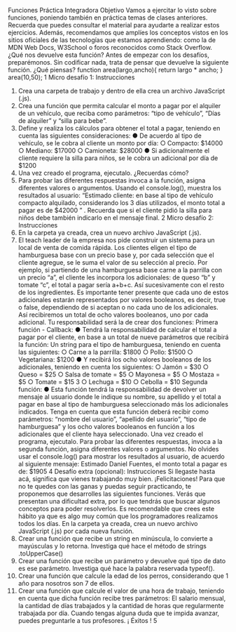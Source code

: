 Funciones
Práctica Integradora
Objetivo
Vamos a ejercitar lo visto sobre funciones, poniendo también en práctica temas de clases
anteriores.
Recuerda que puedes consultar el material para ayudarte a realizar estos ejercicios.
Además, recomendamos que amplíes los conceptos vistos en los sitios oficiales de las
tecnologías que estamos aprendiendo: como la de MDN Web Docs, W3School o foros
reconocidos como Stack Overflow.
¿Qué nos devuelve esta función?
Antes de empezar con los desafíos, preparémonos. Sin codificar nada, trata de pensar que
devuelve la siguiente función. ¿Qué piensas?
function area(largo,ancho){
return largo * ancho;
}
area(10,50);
1
Micro desafío 1:
Instrucciones
1. Crea una carpeta de trabajo y dentro de ella crea un archivo JavaScript (.js).
2. Crea una función que permita calcular el monto a pagar por el alquiler de un
vehículo, que reciba como parámetros: “tipo de vehículo”, “Días de alquiler” y “silla
para bebe”.
3. Define y realiza los cálculos para obtener el total a pagar, teniendo en cuenta las
siguientes consideraciones:
● De acuerdo al tipo de vehículo, se le cobra al cliente un monto por día:
○ Compacto: $14000
○ Mediano: $17000
○ Camioneta: $28000
● Si adicionalmente el cliente requiere la silla para niños, se le cobra un adicional por día
de $1200
4. Una vez creado el programa, ejecutalo. ¿Recuerdas cómo?
5. Para probar las diferentes respuestas invoca a la función, asigna diferentes valores o
argumentos. Usando el console.log(), muestra los resultados al usuario:
“Estimado cliente: en base al tipo de vehículo compacto alquilado, considerando los 3 días
utilizados, el monto total a pagar es de $42000 ” .
Recuerda que si el cliente pidió la silla para niños debe también indicarlo en el mensaje final.
2
Micro desafío 2:
Instrucciones
1. En la carpeta ya creada, crea un nuevo archivo JavaScript (.js).
2. El teach leader de la empresa nos pide construir un sistema para un local de venta de
comida rápida. Los clientes eligen el tipo de hamburguesa base con un precio base y,
por cada selección que el cliente agregue, se le suma el valor de su selección al
precio.
Por ejemplo, si partiendo de una hamburguesa base carne a la parrilla con un precio “a”, el
cliente les incorpora los adicionales: de queso “b” y tomate “c”, el total a pagar sería
a+b+c. Así sucesivamente con el resto de los ingredientes.
Es importante tener presente que cada uno de estos adicionales estarán representados por
valores booleanos, es decir, true o false, dependiendo de si aceptan o no cada uno de los
adicionales. Así recibiremos un total de ocho valores booleanos, uno por cada adicional.
Tu responsabilidad será la de crear dos funciones:
Primera función - Callback:
● Tendrá la responsabilidad de calcular el total a pagar por el cliente, en base a un total
de nueve parámetros que recibirá la función:
Un string para el tipo de hamburguesa, teniendo en cuenta las siguientes:
○ Carne a la parrilla: $1800
○ Pollo: $1500
○ Vegetariana: $1200
● Y recibirá los ocho valores booleanos de los adicionales, teniendo en cuenta los
siguientes:
○ Jamón = $30
○ Queso = $25
○ Salsa de tomate = $5
○ Mayonesa = $5
○ Mostaza = $5
○ Tomate = $15
3
○ Lechuga = $10
○ Cebolla = $10
Segunda función:
● Esta función tendrá la responsabilidad de devolver un mensaje al usuario donde le
indique su nombre, su apellido y el total a pagar en base al tipo de
hamburguesa seleccionado más los adicionales indicados. Tenga en cuenta que
esta función deberá recibir como parámetros: “nombre del usuario”, “apellido del
usuario”, “tipo de hamburguesa” y los ocho valores booleanos en función a los
adicionales que el cliente haya seleccionado.
Una vez creado el programa, ejecutalo. Para probar las diferentes respuestas, invoca a la
segunda función, asigna diferentes valores o argumentos. No olvides usar el console.log()
para mostrar los resultados al usuario, de acuerdo al siguiente mensaje:
Estimado Daniel Fuentes, el monto total a pagar es de: $1905
4
Desafío extra (opcional):
Instrucciones
Si llegaste hasta acá, significa que vienes trabajando muy bien. ¡Felicitaciones!
Para que no te quedes con las ganas y puedas seguir practicando, te proponemos que
desarrolles las siguientes funciones. Verás que presentan una dificultad extra, por lo que
tendrás que buscar algunos conceptos para poder resolverlos. Es recomendable que crees
este hábito ya que es algo muy común que los programadores realizamos todos los días.
En la carpeta ya creada, crea un nuevo archivo JavaScript (.js) por cada nueva función.
1. Crear una función que recibe un string en minúscula, lo convierte a mayúsculas
y lo retorna. Investiga qué hace el método de strings .toUpperCase()
2. Crear una función que recibe un parámetro y devuelve qué tipo de dato es ese
parámetro. Investiga qué hace la palabra reservada typeof().
3. Crear una función que calcule la edad de los perros, considerando que 1 año para
nosotros son 7 de ellos.
4. Crear una función que calcule el valor de una hora de trabajo, teniendo en cuenta que
dicha función recibe tres parámetros: El salario mensual, la cantidad de días
trabajados y la cantidad de horas que regularmente trabajada por día.
Cuando tengas alguna duda que te impida avanzar, puedes preguntarle a tus profesores.
¡ Éxitos !
5
